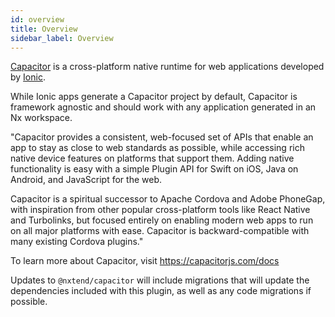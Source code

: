 ```yaml
---
id: overview
title: Overview
sidebar_label: Overview
---
```


[Capacitor](https://capacitorjs.com/docs) is a cross-platform native runtime for web applications developed by [Ionic](https://ionicframework.com/).

While Ionic apps generate a Capacitor project by default, Capacitor is framework agnostic and should work with any application generated in an Nx workspace.

"Capacitor provides a consistent, web-focused set of APIs that enable an app to stay as close to web standards as possible, while accessing rich native device features on platforms that support them. Adding native functionality is easy with a simple Plugin API for Swift on iOS, Java on Android, and JavaScript for the web.

Capacitor is a spiritual successor to Apache Cordova and Adobe PhoneGap, with inspiration from other popular cross-platform tools like React Native and Turbolinks, but focused entirely on enabling modern web apps to run on all major platforms with ease. Capacitor is backward-compatible with many existing Cordova plugins."

To learn more about Capacitor, visit https://capacitorjs.com/docs

Updates to `@nxtend/capacitor` will include migrations that will update the dependencies included with this plugin, as well as any code migrations if possible.
